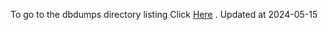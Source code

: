 To go to the dbdumps directory listing Click [Here](https://ipfs.io/ipfs/bafkreidugpqibksl222lj7d6zt7sq4golcoj65qqqoepplznhywizazgpq) . Updated at 2024-05-15